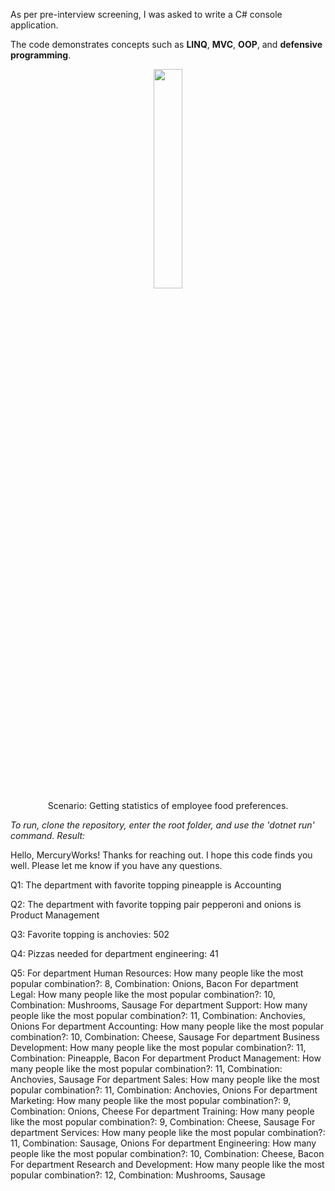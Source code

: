As per pre-interview screening, I was asked to write a C# console application.

The code demonstrates concepts such as **LINQ**, **MVC**, **OOP**, and **defensive programming**.

<p align="center">
<img width='30%' src='https://github.com/nbarlowportfolio/CSharp-Analysis-With-LINQ-JSON/assets/156025438/d2f70a55-31de-433f-b1d0-473f209ad55e'>
  <br>
Scenario: Getting statistics of employee food preferences.
</p>

_To run, clone the repository, enter the root folder, and use the 'dotnet run' command.
Result:_

Hello, MercuryWorks! Thanks for reaching out. I hope this code finds you well. Please let me know if you have any questions.

Q1:
The department with favorite topping pineapple is Accounting

Q2:
The department with favorite topping pair pepperoni and onions is Product Management

Q3:
Favorite topping is anchovies: 502

Q4:
Pizzas needed for department engineering: 41

Q5:
For department Human Resources:
How many people like the most popular combination?: 8, Combination: Onions, Bacon
For department Legal:
How many people like the most popular combination?: 10, Combination: Mushrooms, Sausage
For department Support:
How many people like the most popular combination?: 11, Combination: Anchovies, Onions
For department Accounting:
How many people like the most popular combination?: 10, Combination: Cheese, Sausage
For department Business Development:
How many people like the most popular combination?: 11, Combination: Pineapple, Bacon
For department Product Management:
How many people like the most popular combination?: 11, Combination: Anchovies, Sausage
For department Sales:
How many people like the most popular combination?: 11, Combination: Anchovies, Onions
For department Marketing:
How many people like the most popular combination?: 9, Combination: Onions, Cheese
For department Training:
How many people like the most popular combination?: 9, Combination: Cheese, Sausage
For department Services:
How many people like the most popular combination?: 11, Combination: Sausage, Onions
For department Engineering:
How many people like the most popular combination?: 10, Combination: Cheese, Bacon
For department Research and Development:
How many people like the most popular combination?: 12, Combination: Mushrooms, Sausage
